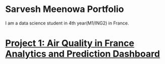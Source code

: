 # Sarvesh Meenowa Portfolio
I am a data science student in 4th year(M1/ING2) in France.

# [Project 1: Air Quality in France Analytics and Prediction Dashboard](https://github.com/Sarveshmeenwa/France-air-quality-dashboard-and-prediction)
